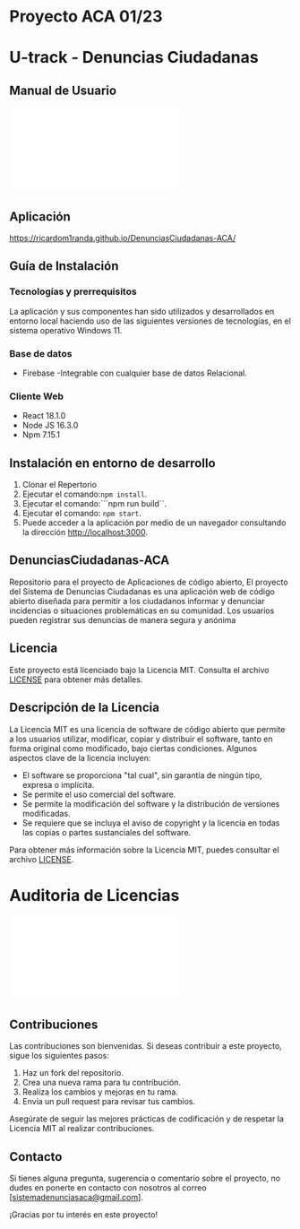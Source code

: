 # Proyecto ACA 01/23
# U-track - Denuncias Ciudadanas

## Manual de Usuario
![Manual](./ManualDeUsuario.pdf)


## Aplicación
https://ricardom1randa.github.io/DenunciasCiudadanas-ACA/


## Guía de Instalación
### Tecnologías y prerrequisitos
La aplicación y sus componentes han sido utilizados y desarrollados en entorno local haciendo uso de las siguientes versiones de tecnologías, en el sistema operativo Windows 11. 
### Base de datos
  * Firebase 
	-Integrable con cualquier base de datos Relacional.

### Cliente Web
  * React 18.1.0
  * Node JS 16.3.0
  * Npm 7.15.1

## Instalación en entorno de desarrollo   

  1. Clonar el Repertorio 
  2. Ejecutar el comando:```npm install```.
  3. Ejecutar el comando:```npm run build``.
  4. Ejecutar el comando: ```npm start```.
  5. Puede acceder a la aplicación por medio de un navegador consultando la dirección [http://localhost:3000](http://localhost:3000).


## DenunciasCiudadanas-ACA
Repositorio para el proyecto de Aplicaciones de código abierto, El proyecto del Sistema de Denuncias Ciudadanas es una aplicación web de código abierto diseñada para permitir a los ciudadanos informar y denunciar incidencias o situaciones problemáticas en su comunidad. Los usuarios pueden registrar sus denuncias de manera segura y anónima

## Licencia

Este proyecto está licenciado bajo la Licencia MIT. Consulta el archivo [LICENSE](LICENSE) para obtener más detalles.

## Descripción de la Licencia

La Licencia MIT es una licencia de software de código abierto que permite a los usuarios utilizar, modificar, copiar y distribuir el software, tanto en forma original como modificado, bajo ciertas condiciones. Algunos aspectos clave de la licencia incluyen:

- El software se proporciona "tal cual", sin garantía de ningún tipo, expresa o implícita.
- Se permite el uso comercial del software.
- Se permite la modificación del software y la distribución de versiones modificadas.
- Se requiere que se incluya el aviso de copyright y la licencia en todas las copias o partes sustanciales del software.

Para obtener más información sobre la Licencia MIT, puedes consultar el archivo [LICENSE](LICENSE).

# Auditoria de Licencias 
![LicenciasAudit](./AuditoriaLicencias.html)


## Contribuciones

Las contribuciones son bienvenidas. Si deseas contribuir a este proyecto, sigue los siguientes pasos:

1. Haz un fork del repositorio.
2. Crea una nueva rama para tu contribución.
3. Realiza los cambios y mejoras en tu rama.
4. Envía un pull request para revisar tus cambios.

Asegúrate de seguir las mejores prácticas de codificación y de respetar la Licencia MIT al realizar contribuciones.

## Contacto

Si tienes alguna pregunta, sugerencia o comentario sobre el proyecto, no dudes en ponerte en contacto con nosotros al correo [sistemadenunciasaca@gmail.com].

¡Gracias por tu interés en este proyecto!

